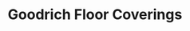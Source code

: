 ---
title: "Goodrich Floor Coverings"
url: /millcreek/goodrich-floor-coverings-4500-south/
shop: carpet
---